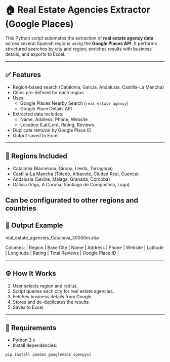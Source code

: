 # 🏠 Real Estate Agencies Extractor (Google Places)

This Python script automates the extraction of **real estate agency data** across several Spanish regions using the **Google Places API**. It performs structured searches by city and region, enriches results with business details, and exports to Excel.

---

## ✅ Features

- Region-based search (Catalonia, Galicia, Andalusia, Castilla-La Mancha)
- Cities pre-defined for each region
- Uses:
  - Google Places Nearby Search (`real estate agency`)
  - Google Place Details API
- Extracted data includes:
  - Name, Address, Phone, Website
  - Location (Lat/Lon), Rating, Reviews
- Duplicate removal by Google Place ID
- Output saved to Excel

---

## 📍 Regions Included

- Catalonia (Barcelona, Girona, Lleida, Tarragona)
- Castilla-La Mancha (Toledo, Albacete, Ciudad Real, Cuenca)
- Andalusia (Seville, Málaga, Granada, Córdoba)
- Galicia (Vigo, A Coruña, Santiago de Compostela, Lugo)

Can be configurated to other regions and countries 
---

## 💾 Output Example
real_estate_agencies_Catalonia_30000m.xlsx


Columns:
| Region | Base City | Name | Address | Phone | Website | Latitude | Longitude | Rating | Total Reviews | Google Place ID |

---

## ⚙️ How It Works

1. User selects region and radius.
2. Script queries each city for real estate agencies.
3. Fetches business details from Google.
4. Stores and de-duplicates the results.
5. Saves to Excel.

---

## 🔐 Requirements

- Python 3.x
- Install dependencies:
```bash
pip install pandas googlemaps openpyxl



